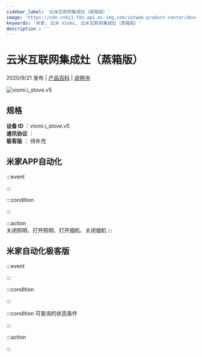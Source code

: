 ```yaml
---
sidebar_label: '云米互联网集成灶（蒸箱版）'
image: 'https://cdn.cnbj1.fds.api.mi-img.com/iotweb-product-center/developer_1594792607967KF0ufBj9.png?GalaxyAccessKeyId=AKVGLQWBOVIRQ3XLEW&Expires=9223372036854775807&Signature=3FW9q0QCxXGzM6NzqcuvuN2RMKo='
keywords: '米家, 云米 Viomi, 云米互联网集成灶（蒸箱版）'
description : ''
---
```

# 云米互联网集成灶（蒸箱版）

2020/9/21 发布 | [产品百科](https://home.mi.com/webapp/content/baike/product/index.html?model=viomi.i_stove.v5/) | [说明书](https://home.mi.com/views/introduction.html?model=viomi.i_stove.v5&region=cn)

![viomi.i_stove.v5](https://cdn.cnbj1.fds.api.mi-img.com/iotweb-product-center/developer_1594792607967KF0ufBj9.png?GalaxyAccessKeyId=AKVGLQWBOVIRQ3XLEW&Expires=9223372036854775807&Signature=3FW9q0QCxXGzM6NzqcuvuN2RMKo=)

## 规格  
> 
**设备 ID** ：viomi.i_stove.v5  
**通讯协议** ：  
**极客版**  ： 待补充 


## 米家APP自动化  

:::event  

:::

:::condition  

:::

:::action   
关闭照明、打开照明、打开烟机、关闭烟机
:::

## 米家自动化极客版  

:::event  

:::

:::condition  

:::

:::condition 可查询的状态条件  

:::

:::action  

:::

        
